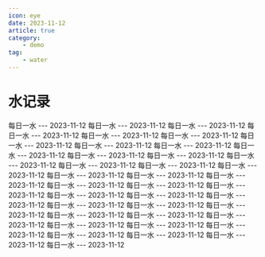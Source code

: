 ```yaml
---
icon: eye
date: 2023-11-12
article: true
category:
    - demo
tag:
    - water
---
```


# 水记录


每日一水 --- 2023-11-12
每日一水 --- 2023-11-12
每日一水 --- 2023-11-12
每日一水 --- 2023-11-12
每日一水 --- 2023-11-12
每日一水 --- 2023-11-12
每日一水 --- 2023-11-12
每日一水 --- 2023-11-12
每日一水 --- 2023-11-12
每日一水 --- 2023-11-12
每日一水 --- 2023-11-12
每日一水 --- 2023-11-12
每日一水 --- 2023-11-12
每日一水 --- 2023-11-12
每日一水 --- 2023-11-12
每日一水 --- 2023-11-12
每日一水 --- 2023-11-12
每日一水 --- 2023-11-12
每日一水 --- 2023-11-12
每日一水 --- 2023-11-12
每日一水 --- 2023-11-12
每日一水 --- 2023-11-12
每日一水 --- 2023-11-12
每日一水 --- 2023-11-12
每日一水 --- 2023-11-12
每日一水 --- 2023-11-12
每日一水 --- 2023-11-12
每日一水 --- 2023-11-12
每日一水 --- 2023-11-12
每日一水 --- 2023-11-12
每日一水 --- 2023-11-12
每日一水 --- 2023-11-12
每日一水 --- 2023-11-12
每日一水 --- 2023-11-12
每日一水 --- 2023-11-12
每日一水 --- 2023-11-12
每日一水 --- 2023-11-12
每日一水 --- 2023-11-12
